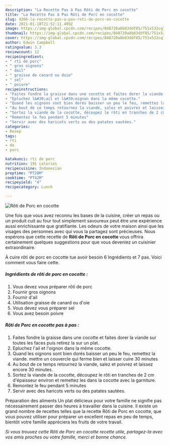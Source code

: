 ```yaml
---
description: "La Recette Pas à Pas Rôti de Porc en cocotte"
title: "La Recette Pas à Pas Rôti de Porc en cocotte"
slug: 4266-la-recette-pas-a-pas-roti-de-porc-en-cocotte
date: 2021-01-18T21:52:11.499Z
image: https://img-global.cpcdn.com/recipes/048720a8b83ddf85/751x532cq70/roti-de-porc-en-cocotte-photo-principale-de-la-recette.jpg
thumbnail: https://img-global.cpcdn.com/recipes/048720a8b83ddf85/751x532cq70/roti-de-porc-en-cocotte-photo-principale-de-la-recette.jpg
cover: https://img-global.cpcdn.com/recipes/048720a8b83ddf85/751x532cq70/roti-de-porc-en-cocotte-photo-principale-de-la-recette.jpg
author: Edwin Campbell
ratingvalue: 3.3
reviewcount: 12
recipeingredient:
- " rti de porc"
- " gros oignons"
- " dail"
- " graisse de canard ou doie"
- " sel"
- " poivre"
recipeinstructions:
- "Faites fondre la graisse dans une cocotte et faites dorer la viande sur toutes les faces puis retirez la sur un plat."
- "Epluchez l&#39;ail et l&#39;oignon dans la même cocotte."
- "Quand les oignons sont bien dorés baisser un peu le feu, remettez la viande. mettre un couvercle qui ferme bien et laisser cuire 30 minutes"
- "Au bout de ce temps retournez la viande, salez et poivrez et laissez encore 30 minutes."
- "Sortez la viande de la cocotte, découpez le rôti en tranches de 2 cm d&#39;épaisseur environ et remettez les dans la cocotte avec la garniture."
- "Remontez le feu pendant 5 minutes"
- "Servir avec des haricots verts ou des patates sautées."
categories:
- Resep
tags:
- rti
- de
- porc

katakunci: rti de porc 
nutrition: 191 calories
recipecuisine: Indonesian
preptime: "PT20M"
cooktime: "PT42M"
recipeyield: "4"
recipecategory: Lunch

---
```



![Rôti de Porc en cocotte](https://img-global.cpcdn.com/recipes/048720a8b83ddf85/751x532cq70/roti-de-porc-en-cocotte-photo-principale-de-la-recette.jpg)

Une fois que vous avez reconnu les bases de la cuisine, créer un repas ou un produit cuit au four tout simplement savoureux peut être une expérience aussi enrichissante que gratifiante. Les odeurs de votre maison ainsi que les visages des personnes avec qui vous la partagez sont précieuses. Nous espérons que cette recette de <strong> Rôti de Porc en cocotte </strong> vous offrira certainement quelques suggestions pour que vous deveniez un cuisinier extraordinaire.

<!--inarticleads1-->

À cuire rôti de porc en cocotte tue avoir besoin 6 Ingrédients et 7 pas. Voici comment vous faire cette.

##### Ingrédients de rôti de porc en cocotte :

1. Vous devez vous préparer  rôti de porc
1. Fournir  gros oignons
1. Fournir  d&#39;ail
1. Utilisation  graisse de canard ou d&#39;oie
1. Vous devez vous préparer  sel
1. Vous avez besoin  poivre




<!--inarticleads2-->

##### Rôti de Porc en cocotte pas à pas :

1. Faites fondre la graisse dans une cocotte et faites dorer la viande sur toutes les faces puis retirez la sur un plat.
1. Epluchez l&#39;ail et l&#39;oignon dans la même cocotte.
1. Quand les oignons sont bien dorés baisser un peu le feu, remettez la viande. mettre un couvercle qui ferme bien et laisser cuire 30 minutes
1. Au bout de ce temps retournez la viande, salez et poivrez et laissez encore 30 minutes.
1. Sortez la viande de la cocotte, découpez le rôti en tranches de 2 cm d&#39;épaisseur environ et remettez les dans la cocotte avec la garniture.
1. Remontez le feu pendant 5 minutes
1. Servir avec des haricots verts ou des patates sautées.




<!--inarticleads1-->

<p>
Préparation des aliments Un plat délicieux pour votre famille ne signifie pas nécessairement passer des heures à travailler dans la cuisine. Il existe un grand nombre de recettes telles que la recette Rôti de Porc en cocotte, que vous pouvez utiliser pour préparer un excellent repas en peu de temps, bientôt votre famille appréciera les fruits de votre travail.
</p>

<p>
<i>Si vous trouvez cette Rôti de Porc en cocotte recette utile, partagez-la avec vos amis proches ou votre famille, merci et bonne chance.</i>
</p>
